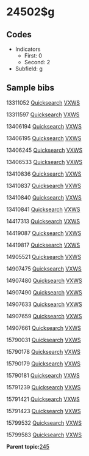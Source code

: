# 24502$g

## Codes

-   Indicators
    -   First: 0
    -   Second: 2
-   Subfield: g

## Sample bibs

13311052 [Quicksearch](https://search.library.yale.edu/catalog/13311052) [VXWS](http://prodorbis.library.yale.edu:7014/vxws/GetHoldingsService?bibId=13311052)

13311597 [Quicksearch](https://search.library.yale.edu/catalog/13311597) [VXWS](http://prodorbis.library.yale.edu:7014/vxws/GetHoldingsService?bibId=13311597)

13406194 [Quicksearch](https://search.library.yale.edu/catalog/13406194) [VXWS](http://prodorbis.library.yale.edu:7014/vxws/GetHoldingsService?bibId=13406194)

13406195 [Quicksearch](https://search.library.yale.edu/catalog/13406195) [VXWS](http://prodorbis.library.yale.edu:7014/vxws/GetHoldingsService?bibId=13406195)

13406245 [Quicksearch](https://search.library.yale.edu/catalog/13406245) [VXWS](http://prodorbis.library.yale.edu:7014/vxws/GetHoldingsService?bibId=13406245)

13406533 [Quicksearch](https://search.library.yale.edu/catalog/13406533) [VXWS](http://prodorbis.library.yale.edu:7014/vxws/GetHoldingsService?bibId=13406533)

13410836 [Quicksearch](https://search.library.yale.edu/catalog/13410836) [VXWS](http://prodorbis.library.yale.edu:7014/vxws/GetHoldingsService?bibId=13410836)

13410837 [Quicksearch](https://search.library.yale.edu/catalog/13410837) [VXWS](http://prodorbis.library.yale.edu:7014/vxws/GetHoldingsService?bibId=13410837)

13410840 [Quicksearch](https://search.library.yale.edu/catalog/13410840) [VXWS](http://prodorbis.library.yale.edu:7014/vxws/GetHoldingsService?bibId=13410840)

13410841 [Quicksearch](https://search.library.yale.edu/catalog/13410841) [VXWS](http://prodorbis.library.yale.edu:7014/vxws/GetHoldingsService?bibId=13410841)

14417313 [Quicksearch](https://search.library.yale.edu/catalog/14417313) [VXWS](http://prodorbis.library.yale.edu:7014/vxws/GetHoldingsService?bibId=14417313)

14419087 [Quicksearch](https://search.library.yale.edu/catalog/14419087) [VXWS](http://prodorbis.library.yale.edu:7014/vxws/GetHoldingsService?bibId=14419087)

14419817 [Quicksearch](https://search.library.yale.edu/catalog/14419817) [VXWS](http://prodorbis.library.yale.edu:7014/vxws/GetHoldingsService?bibId=14419817)

14905521 [Quicksearch](https://search.library.yale.edu/catalog/14905521) [VXWS](http://prodorbis.library.yale.edu:7014/vxws/GetHoldingsService?bibId=14905521)

14907475 [Quicksearch](https://search.library.yale.edu/catalog/14907475) [VXWS](http://prodorbis.library.yale.edu:7014/vxws/GetHoldingsService?bibId=14907475)

14907480 [Quicksearch](https://search.library.yale.edu/catalog/14907480) [VXWS](http://prodorbis.library.yale.edu:7014/vxws/GetHoldingsService?bibId=14907480)

14907490 [Quicksearch](https://search.library.yale.edu/catalog/14907490) [VXWS](http://prodorbis.library.yale.edu:7014/vxws/GetHoldingsService?bibId=14907490)

14907633 [Quicksearch](https://search.library.yale.edu/catalog/14907633) [VXWS](http://prodorbis.library.yale.edu:7014/vxws/GetHoldingsService?bibId=14907633)

14907659 [Quicksearch](https://search.library.yale.edu/catalog/14907659) [VXWS](http://prodorbis.library.yale.edu:7014/vxws/GetHoldingsService?bibId=14907659)

14907661 [Quicksearch](https://search.library.yale.edu/catalog/14907661) [VXWS](http://prodorbis.library.yale.edu:7014/vxws/GetHoldingsService?bibId=14907661)

15790031 [Quicksearch](https://search.library.yale.edu/catalog/15790031) [VXWS](http://prodorbis.library.yale.edu:7014/vxws/GetHoldingsService?bibId=15790031)

15790178 [Quicksearch](https://search.library.yale.edu/catalog/15790178) [VXWS](http://prodorbis.library.yale.edu:7014/vxws/GetHoldingsService?bibId=15790178)

15790179 [Quicksearch](https://search.library.yale.edu/catalog/15790179) [VXWS](http://prodorbis.library.yale.edu:7014/vxws/GetHoldingsService?bibId=15790179)

15790181 [Quicksearch](https://search.library.yale.edu/catalog/15790181) [VXWS](http://prodorbis.library.yale.edu:7014/vxws/GetHoldingsService?bibId=15790181)

15791239 [Quicksearch](https://search.library.yale.edu/catalog/15791239) [VXWS](http://prodorbis.library.yale.edu:7014/vxws/GetHoldingsService?bibId=15791239)

15791421 [Quicksearch](https://search.library.yale.edu/catalog/15791421) [VXWS](http://prodorbis.library.yale.edu:7014/vxws/GetHoldingsService?bibId=15791421)

15791423 [Quicksearch](https://search.library.yale.edu/catalog/15791423) [VXWS](http://prodorbis.library.yale.edu:7014/vxws/GetHoldingsService?bibId=15791423)

15799532 [Quicksearch](https://search.library.yale.edu/catalog/15799532) [VXWS](http://prodorbis.library.yale.edu:7014/vxws/GetHoldingsService?bibId=15799532)

15799583 [Quicksearch](https://search.library.yale.edu/catalog/15799583) [VXWS](http://prodorbis.library.yale.edu:7014/vxws/GetHoldingsService?bibId=15799583)

**Parent topic:**[245](../../tags/245/245.md)

